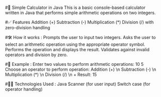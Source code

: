 #🔢 Simple Calculator in Java
  This is a basic console-based calculator written in Java that performs simple arithmetic operations on two integers.

#✅ Features
Addition (+)
Subtraction (-)
Multiplication (*)
Division (/) with zero-division handling

#🛠️ How it works :
Prompts the user to input two integers.
Asks the user to select an arithmetic operation using the appropriate operator symbol.
Performs the operation and displays the result.
Validates against invalid operators and division by zero.

#📌 Example :
Enter two values to perform arithmetic operations: 
10  5
Choose an operator to perform operation:
Addition (+) \n
Subtraction (-) \n
Multiplication (*) \n
Division (/) \n
+
Result: 15

#🧑‍💻 Technologies Used : 
Java
Scanner (for user input)
Switch case (for operator handling)
